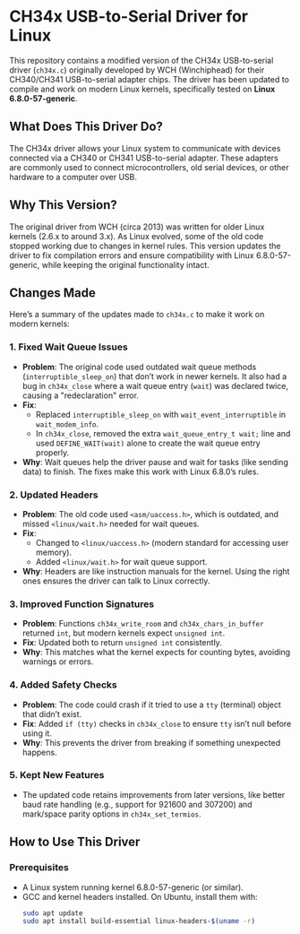 # CH34x USB-to-Serial Driver for Linux

This repository contains a modified version of the CH34x USB-to-serial driver (`ch34x.c`) originally developed by WCH (Winchiphead) for their CH340/CH341 USB-to-serial adapter chips. The driver has been updated to compile and work on modern Linux kernels, specifically tested on **Linux 6.8.0-57-generic**.

## What Does This Driver Do?
The CH34x driver allows your Linux system to communicate with devices connected via a CH340 or CH341 USB-to-serial adapter. These adapters are commonly used to connect microcontrollers, old serial devices, or other hardware to a computer over USB.

## Why This Version?
The original driver from WCH (circa 2013) was written for older Linux kernels (2.6.x to around 3.x). As Linux evolved, some of the old code stopped working due to changes in kernel rules. This version updates the driver to fix compilation errors and ensure compatibility with Linux 6.8.0-57-generic, while keeping the original functionality intact.

## Changes Made
Here’s a summary of the updates made to `ch34x.c` to make it work on modern kernels:

### 1. Fixed Wait Queue Issues
- **Problem**: The original code used outdated wait queue methods (`interruptible_sleep_on`) that don’t work in newer kernels. It also had a bug in `ch34x_close` where a wait queue entry (`wait`) was declared twice, causing a "redeclaration" error.
- **Fix**: 
  - Replaced `interruptible_sleep_on` with `wait_event_interruptible` in `wait_modem_info`.
  - In `ch34x_close`, removed the extra `wait_queue_entry_t wait;` line and used `DEFINE_WAIT(wait)` alone to create the wait queue entry properly.
- **Why**: Wait queues help the driver pause and wait for tasks (like sending data) to finish. The fixes make this work with Linux 6.8.0’s rules.

### 2. Updated Headers
- **Problem**: The old code used `<asm/uaccess.h>`, which is outdated, and missed `<linux/wait.h>` needed for wait queues.
- **Fix**: 
  - Changed to `<linux/uaccess.h>` (modern standard for accessing user memory).
  - Added `<linux/wait.h>` for wait queue support.
- **Why**: Headers are like instruction manuals for the kernel. Using the right ones ensures the driver can talk to Linux correctly.

### 3. Improved Function Signatures
- **Problem**: Functions `ch34x_write_room` and `ch34x_chars_in_buffer` returned `int`, but modern kernels expect `unsigned int`.
- **Fix**: Updated both to return `unsigned int` consistently.
- **Why**: This matches what the kernel expects for counting bytes, avoiding warnings or errors.

### 4. Added Safety Checks
- **Problem**: The code could crash if it tried to use a `tty` (terminal) object that didn’t exist.
- **Fix**: Added `if (tty)` checks in `ch34x_close` to ensure `tty` isn’t null before using it.
- **Why**: This prevents the driver from breaking if something unexpected happens.

### 5. Kept New Features
- The updated code retains improvements from later versions, like better baud rate handling (e.g., support for 921600 and 307200) and mark/space parity options in `ch34x_set_termios`.

## How to Use This Driver

### Prerequisites
- A Linux system running kernel 6.8.0-57-generic (or similar).
- GCC and kernel headers installed. On Ubuntu, install them with:
  ```bash
  sudo apt update
  sudo apt install build-essential linux-headers-$(uname -r)
